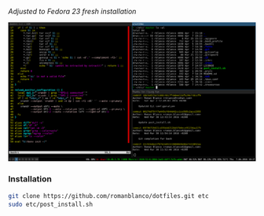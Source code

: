 *Adjusted to Fedora 23 fresh installation*

![Screenshot](/screenshot.png "Screenshot")

### Installation

```sh
git clone https://github.com/romanblanco/dotfiles.git etc
sudo etc/post_install.sh
```
